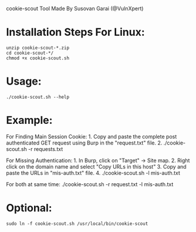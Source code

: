 cookie-scout Tool Made By Susovan Garai (@VulnXpert)


Installation Steps For Linux:
============================
	unzip cookie-scout-*.zip
	cd cookie-scout-*/
	chmod +x cookie-scout.sh


Usage: 
=======
	./cookie-scout.sh --help


Example:
========
For Finding Main Session Cookie:
	1. Copy and paste the complete post authenticated GET request using Burp in the "request.txt" file. 
	2. ./cookie-scout.sh -r requests.txt

For Missing Authentication:
	1. In Burp, click on "Target" -> Site map.
	2. Right click on the domain name and select "Copy URLs in this host"
	3. Copy and paste the URLs in "mis-auth.txt" file.
	4. ./cookie-scout.sh -l mis-auth.txt

For both at same time:
	./cookie-scout.sh -r request.txt -l mis-auth.txt


Optional:
==========
	sudo ln -f cookie-scout.sh /usr/local/bin/cookie-scout
